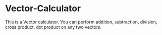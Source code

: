 # Vector-Calculator
This is a Vector calculator. You can perform addition, subtraction, division, cross product, dot product on any two vectors.
